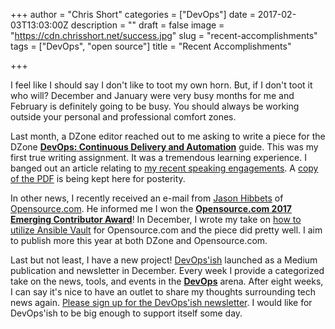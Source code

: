+++
author = "Chris Short"
categories = ["DevOps"]
date = 2017-02-03T13:03:00Z
description = ""
draft = false
image = "https://cdn.chrisshort.net/success.jpg"
slug = "recent-accomplishments"
tags = ["DevOps", "open source"]
title = "Recent Accomplishments"

+++

I feel like I should say I don't like to toot my own horn. But, if I don't toot it who will? December and January were very busy months for me and February is definitely going to be busy. You should always be working outside your personal and professional comfort zones.

Last month, a DZone editor reached out to me asking to write a piece for the DZone [**DevOps: Continuous Delivery and Automation**](https://dzone.com/guides/devops-continuous-delivery-and-automation?oid=devcs) guide. This was my first true writing assignment. It was a tremendous learning experience. I banged out an article relating to [my recent speaking engagements](/triangle-devops-what-the-military-taught-me-about-devops/). A [copy of the PDF](https://cdn.chrisshort.net/dzone-guide-devops-continous-delivery-automation-vol-4.pdf) is being kept here for posterity.

In other news, I recently received an e-mail from [Jason Hibbets](https://opensource.com/users/jhibbets) of [Opensource.com](https://opensource.com/). He informed me I won the [**Opensource.com 2017 Emerging Contributor Award**](https://opensource.com/article/17/2/community-awards-2017)! In December, I wrote my take on [how to utilize Ansible Vault](https://opensource.com/article/16/12/devops-security-ansible-vault) for Opensource.com and the piece did pretty well. I aim to publish more this year at both DZone and Opensource.com.

Last but not least, I have a new project! [DevOps'ish](https://devopsish.com/) launched as a Medium publication and newsletter in December. Every week I provide a categorized take on the news, tools, and events in the [**DevOps**](https://devopsish.com/) arena. After eight weeks, I can say it's nice to have an outlet to share my thoughts surrounding tech news again. [Please sign up for the DevOps'ish newsletter](/newsletter/). I would like for DevOps'ish to be big enough to support itself some day.